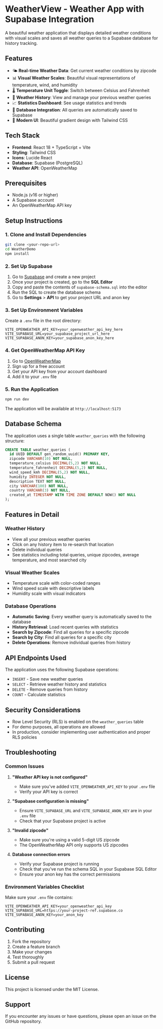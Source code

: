# WeatherView - Weather App with Supabase Integration

A beautiful weather application that displays detailed weather conditions with visual scales and saves all weather queries to a Supabase database for history tracking.

## Features

- 🌤️ **Real-time Weather Data**: Get current weather conditions by zipcode
- 📊 **Visual Weather Scales**: Beautiful visual representations of temperature, wind, and humidity
- 🌡️ **Temperature Unit Toggle**: Switch between Celsius and Fahrenheit
- 📝 **Weather History**: View and manage your previous weather queries
- 📈 **Statistics Dashboard**: See usage statistics and trends
- 💾 **Database Integration**: All queries are automatically saved to Supabase
- 🎨 **Modern UI**: Beautiful gradient design with Tailwind CSS

## Tech Stack

- **Frontend**: React 18 + TypeScript + Vite
- **Styling**: Tailwind CSS
- **Icons**: Lucide React
- **Database**: Supabase (PostgreSQL)
- **Weather API**: OpenWeatherMap

## Prerequisites

- Node.js (v16 or higher)
- A Supabase account
- An OpenWeatherMap API key

## Setup Instructions

### 1. Clone and Install Dependencies

```bash
git clone <your-repo-url>
cd WeatherDemo
npm install
```

### 2. Set Up Supabase

1. Go to [Supabase](https://supabase.com) and create a new project
2. Once your project is created, go to the **SQL Editor**
3. Copy and paste the contents of `supabase-schema.sql` into the editor
4. Run the SQL to create the database schema
5. Go to **Settings** > **API** to get your project URL and anon key

### 3. Set Up Environment Variables

Create a `.env` file in the root directory:

```env
VITE_OPENWEATHER_API_KEY=your_openweather_api_key_here
VITE_SUPABASE_URL=your_supabase_project_url_here
VITE_SUPABASE_ANON_KEY=your_supabase_anon_key_here
```

### 4. Get OpenWeatherMap API Key

1. Go to [OpenWeatherMap](https://openweathermap.org/api)
2. Sign up for a free account
3. Get your API key from your account dashboard
4. Add it to your `.env` file

### 5. Run the Application

```bash
npm run dev
```

The application will be available at `http://localhost:5173`

## Database Schema

The application uses a single table `weather_queries` with the following structure:

```sql
CREATE TABLE weather_queries (
  id UUID DEFAULT gen_random_uuid() PRIMARY KEY,
  zipcode VARCHAR(10) NOT NULL,
  temperature_celsius DECIMAL(5,2) NOT NULL,
  temperature_fahrenheit DECIMAL(5,2) NOT NULL,
  wind_speed_kmh DECIMAL(5,2) NOT NULL,
  humidity INTEGER NOT NULL,
  description TEXT NOT NULL,
  city VARCHAR(100) NOT NULL,
  country VARCHAR(3) NOT NULL,
  created_at TIMESTAMP WITH TIME ZONE DEFAULT NOW() NOT NULL
);
```

## Features in Detail

### Weather History
- View all your previous weather queries
- Click on any history item to re-search that location
- Delete individual queries
- See statistics including total queries, unique zipcodes, average temperature, and most searched city

### Visual Weather Scales
- Temperature scale with color-coded ranges
- Wind speed scale with descriptive labels
- Humidity scale with visual indicators

### Database Operations
- **Automatic Saving**: Every weather query is automatically saved to the database
- **History Retrieval**: Load recent queries with statistics
- **Search by Zipcode**: Find all queries for a specific zipcode
- **Search by City**: Find all queries for a specific city
- **Delete Operations**: Remove individual queries from history

## API Endpoints Used

The application uses the following Supabase operations:

- `INSERT` - Save new weather queries
- `SELECT` - Retrieve weather history and statistics
- `DELETE` - Remove queries from history
- `COUNT` - Calculate statistics

## Security Considerations

- Row Level Security (RLS) is enabled on the `weather_queries` table
- For demo purposes, all operations are allowed
- In production, consider implementing user authentication and proper RLS policies

## Troubleshooting

### Common Issues

1. **"Weather API key is not configured"**
   - Make sure you've added `VITE_OPENWEATHER_API_KEY` to your `.env` file
   - Verify your API key is correct

2. **"Supabase configuration is missing"**
   - Ensure `VITE_SUPABASE_URL` and `VITE_SUPABASE_ANON_KEY` are in your `.env` file
   - Check that your Supabase project is active

3. **"Invalid zipcode"**
   - Make sure you're using a valid 5-digit US zipcode
   - The OpenWeatherMap API only supports US zipcodes

4. **Database connection errors**
   - Verify your Supabase project is running
   - Check that you've run the schema SQL in your Supabase SQL Editor
   - Ensure your anon key has the correct permissions

### Environment Variables Checklist

Make sure your `.env` file contains:

```env
VITE_OPENWEATHER_API_KEY=your_openweather_api_key
VITE_SUPABASE_URL=https://your-project-ref.supabase.co
VITE_SUPABASE_ANON_KEY=your_anon_key
```

## Contributing

1. Fork the repository
2. Create a feature branch
3. Make your changes
4. Test thoroughly
5. Submit a pull request

## License

This project is licensed under the MIT License.

## Support

If you encounter any issues or have questions, please open an issue on the GitHub repository.